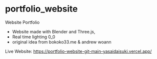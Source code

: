 # portfolio_website
Website Portfolio
- Website made with Blender and Three.js,
- Real time lighting 0_0
- original idea from bokoko33.me & andrew woann

Live Website:
https://portfolio-website-git-main-yasaidaisuki.vercel.app/

